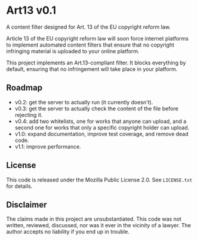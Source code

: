 # Art13 v0.1
A content filter designed for Art. 13 of the EU copyright reform law.

Article 13 of the EU copyright reform law will soon force internet platforms to implement automated
content filters that ensure that no copyright infringing material is uploaded to your online
platform.

This project implements an Art.13-compliant filter. It blocks everything by default, ensuring that
no infringement will take place in your platform.

## Roadmap
 * v0.2: get the server to actually run (it currently doesn't).
 * v0.3: get the server to actually check the content of the file before rejecting it.
 * v0.4: add two whitelists, one for works that anyone can upload, and a second one for works
   that only a specific copyright holder can upload.
 * v1.0: expand documentation, improve test coverage, and remove dead code.
 * v1.1: improve performance.

## License
This code is released under the Mozilla Public License 2.0. See `LICENSE.txt` for details.

## Disclaimer
The claims made in this project are unsubstantiated. This code was not written, reviewed, discussed,
nor was it ever in the vicinity of a lawyer. The author accepts no liability if you end up in trouble.
